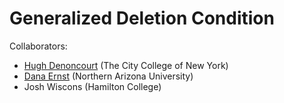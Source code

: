 Generalized Deletion Condition
==============================

Collaborators:
- [Hugh Denoncourt](http://math.sci.ccny.cuny.edu/people?name=Hugh_Denoncourt) (The City College of New York)
- [Dana Ernst](http://danaernst.com) (Northern Arizona University)
- Josh Wiscons (Hamilton College)
